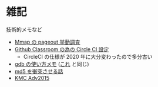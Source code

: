 # 雑記
技術的メモなど

- [Mmap の pageout 挙動調査](./file-based-mmap/file-based-mmap.md)
- [Github Classroom の為の Circle CI 設定](https://github.com/taiseiKMC/github_education_with_circle_ci_document)
    - CircleCI の仕様が 2020 年に大分変わったので多分古い
- [gdb の使い方メモ](./gdb/gdb.md) ([これ](https://gist.github.com/taiseiKMC/a442462eaf3dc7b8cda56ce91f93357a/) と同じ)
- [md5 を衝突させる話](./md5-coll/md5-coll.md)
- [KMC Adv2015](https://taiseikmc.github.io/Adv2015/)
